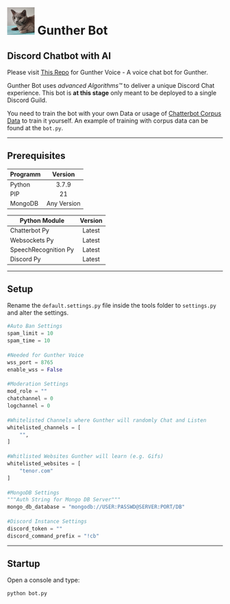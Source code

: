 # ![alt text](https://raw.githubusercontent.com/SteffTek/Gunther-Bot/main/avatar.png "Gunther Image") Gunther Bot
## Discord Chatbot with AI

Please visit [This Repo](https://github.com/SteffTek/Gunther-Voice) for Gunther Voice - A voice chat bot for Gunther.

Gunther Bot uses *advanced Algorithms™* to deliver a unique Discord Chat experience. This bot is __at this stage__ only meant to be deployed to a single Discord Guild.

You need to train the bot with your own Data or usage of [Chatterbot Corpus Data](https://chatterbot.readthedocs.io/en/stable/corpus.html) to train it yourself. An example of training with corpus data can be found at the ```bot.py```.
___

## Prerequisites
| Programm        | Version           |
| --------------- |:-----------------:|
| Python          | 3.7.9       |
| PIP             | 21          |
| MongoDB         | Any Version |

| Python Module        | Version           |
| --------------- |:-----------------:|
| Chatterbot Py   | Latest      |
| Websockets Py   | Latest      |
| SpeechRecognition Py | Latest |
| Discord Py | Latest |

___
## Setup
Rename the ```default.settings.py``` file inside the tools folder to ```settings.py``` and alter the settings.

```python
#Auto Ban Settings
spam_limit = 10
spam_time = 10

#Needed for Gunther Voice
wss_port = 8765
enable_wss = False

#Moderation Settings
mod_role = ""
chatchannel = 0
logchannel = 0

#Whitelisted Channels where Gunther will randomly Chat and Listen
whitelisted_channels = [
    "",
]

#Whitlisted Websites Gunther will learn (e.g. Gifs)
whitelisted_websites = [
    "tenor.com"
]

#MongoDB Settings
"""Auth String for Mongo DB Server"""
mongo_db_database = "mongodb://USER:PASSWD@SERVER:PORT/DB"

#Discord Instance Settings
discord_token = ""
discord_command_prefix = "!cb"
```
___
## Startup
Open a console and type:
```
python bot.py
```